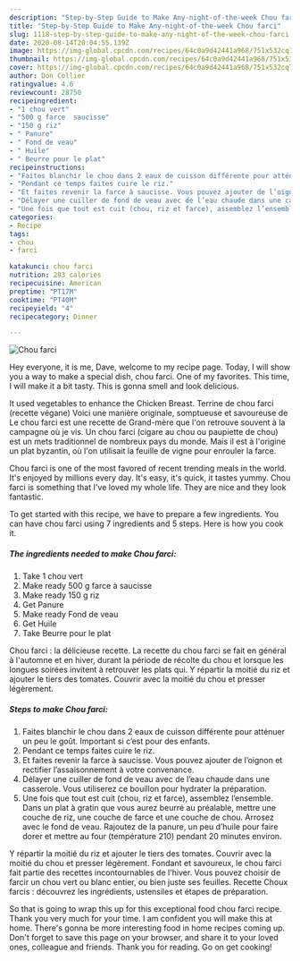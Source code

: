 ```yaml
---
description: "Step-by-Step Guide to Make Any-night-of-the-week Chou farci"
title: "Step-by-Step Guide to Make Any-night-of-the-week Chou farci"
slug: 1118-step-by-step-guide-to-make-any-night-of-the-week-chou-farci
date: 2020-08-14T20:04:55.139Z
image: https://img-global.cpcdn.com/recipes/64c0a9d42441a968/751x532cq70/chou-farci-photo-principale-de-la-recette.jpg
thumbnail: https://img-global.cpcdn.com/recipes/64c0a9d42441a968/751x532cq70/chou-farci-photo-principale-de-la-recette.jpg
cover: https://img-global.cpcdn.com/recipes/64c0a9d42441a968/751x532cq70/chou-farci-photo-principale-de-la-recette.jpg
author: Don Collier
ratingvalue: 4.6
reviewcount: 28750
recipeingredient:
- "1 chou vert"
- "500 g farce  saucisse"
- "150 g riz"
- " Panure"
- " Fond de veau"
- " Huile"
- " Beurre pour le plat"
recipeinstructions:
- "Faites blanchir le chou dans 2 eaux de cuisson différente pour atténuer un peu le goût. Important si c’est pour des enfants."
- "Pendant ce temps faites cuire le riz."
- "Et faites revenir la farce à saucisse. Vous pouvez ajouter de l’oignon et rectifier l’assaisonnement à votre convenance."
- "Délayer une cuiller de fond de veau avec de l’eau chaude dans une casserole. Vous utiliserez ce bouillon pour hydrater la préparation."
- "Une fois que tout est cuit (chou, riz et farce), assemblez l’ensemble. Dans un plat à gratin que vous aurez beurré au préalable, mettre une couche de riz, une couche de farce et une couche de chou. Arrosez avec le fond de veau. Rajoutez de la panure, un peu d’huile pour faire dorer et mettre au four (température 210) pendant 20 minutes environ."
categories:
- Recipe
tags:
- chou
- farci

katakunci: chou farci 
nutrition: 293 calories
recipecuisine: American
preptime: "PT17M"
cooktime: "PT40M"
recipeyield: "4"
recipecategory: Dinner

---
```



![Chou farci](https://img-global.cpcdn.com/recipes/64c0a9d42441a968/751x532cq70/chou-farci-photo-principale-de-la-recette.jpg)

Hey everyone, it is me, Dave, welcome to my recipe page. Today, I will show you a way to make a special dish, chou farci. One of my favorites. This time, I will make it a bit tasty. This is gonna smell and look delicious.

It used vegetables to enhance the Chicken Breast. Terrine de chou farci (recette végane) Voici une manière originale, somptueuse et savoureuse de Le chou farci est une recette de Grand-mère que l&#39;on retrouve souvent à la campagne où je vis. Un chou farci (cigare au chou ou paupiette de chou) est un mets traditionnel de nombreux pays du monde. Mais il est à l&#39;origine un plat byzantin, où l&#39;on utilisait la feuille de vigne pour enrouler la farce.

Chou farci is one of the most favored of recent trending meals in the world. It's enjoyed by millions every day. It's easy, it's quick, it tastes yummy. Chou farci is something that I've loved my whole life. They are nice and they look fantastic.


To get started with this recipe, we have to prepare a few ingredients. You can have chou farci using 7 ingredients and 5 steps. Here is how you cook it.

<!--inarticleads1-->

##### The ingredients needed to make Chou farci:

1. Take 1 chou vert
1. Make ready 500 g farce à saucisse
1. Make ready 150 g riz
1. Get  Panure
1. Make ready  Fond de veau
1. Get  Huile
1. Take  Beurre pour le plat


Chou farci : la délicieuse recette. La recette du chou farci se fait en général à l&#39;automne et en hiver, durant la période de récolte du chou et lorsque les longues soirées invitent à retrouver les plats qui. Y répartir la moitié du riz et ajouter le tiers des tomates. Couvrir avec la moitié du chou et presser légèrement. 

<!--inarticleads2-->

##### Steps to make Chou farci:

1. Faites blanchir le chou dans 2 eaux de cuisson différente pour atténuer un peu le goût. Important si c’est pour des enfants.
1. Pendant ce temps faites cuire le riz.
1. Et faites revenir la farce à saucisse. Vous pouvez ajouter de l’oignon et rectifier l’assaisonnement à votre convenance.
1. Délayer une cuiller de fond de veau avec de l’eau chaude dans une casserole. Vous utiliserez ce bouillon pour hydrater la préparation.
1. Une fois que tout est cuit (chou, riz et farce), assemblez l’ensemble. Dans un plat à gratin que vous aurez beurré au préalable, mettre une couche de riz, une couche de farce et une couche de chou. Arrosez avec le fond de veau. Rajoutez de la panure, un peu d’huile pour faire dorer et mettre au four (température 210) pendant 20 minutes environ.


Y répartir la moitié du riz et ajouter le tiers des tomates. Couvrir avec la moitié du chou et presser légèrement. Fondant et savoureux, le chou farci fait partie des recettes incontournables de l&#39;hiver. Vous pouvez choisir de farcir un chou vert ou blanc entier, ou bien juste ses feuilles. Recette Choux farcis : découvrez les ingrédients, ustensiles et étapes de préparation. 

So that is going to wrap this up for this exceptional food chou farci recipe. Thank you very much for your time. I am confident you will make this at home. There's gonna be more interesting food in home recipes coming up. Don't forget to save this page on your browser, and share it to your loved ones, colleague and friends. Thank you for reading. Go on get cooking!
